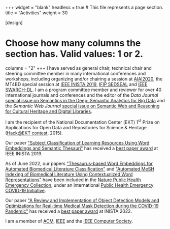 +++
widget = "blank"
headless = true  # This file represents a page section.
title = "Activities"
weight = 30

[design]
  # Choose how many columns the section has. Valid values: 1 or 2.
  columns = "2"
+++
<i class="fa fa-users" aria-hidden="true"></i> I have served as general chair, technical chair and steering committee member in many international conferences and workshops, including organizing and/or chairing a session at [AIAI2020](http://www.aiai2020.eu), the MT4BD special session at [IEEE INISTA 2019](http://inista.org/inista19/ssessions.html), [IFIP SEDSEAL](https://sedseal2018.ceid.upatras.gr) and [IEEE SWARCH-DL](http://swig.hpclab.ceid.upatras.gr/SWARCH-DL). I am a program committee member and reviewer for over 40 international journals and conferences and the editor of the _Data Journal_ [special issue on Semantics in the Deep: Semantic Analytics for Big Data](https://www.mdpi.com/journal/data/special_issues/Semantic_Analytics) and the _Semantic Web Journal_ [special issue on Semantic Web and Reasoning for Cultural Heritage and Digital Libraries](http://content.iospress.com/journals/semantic-web/3/1).

<i class="fa fa-award" aria-hidden="true"></i> I am the recipient of the National Documentation Center (ΕΚΤ) 1<sup>st</sup> Prize on Applications for Open Data and Repositories for Science & Heritage ([Hack@EKT contest](http://saas.ekt.gr/content/contests), 2015).

<i class="fa fa-award" aria-hidden="true"></i> Our paper ["Subject Classification of Learning Resources Using Word Embeddings and Semantic Thesauri"](publications#conferences) has received a [best paper award](https://www.ceid.upatras.gr/el/ceid/awards/best-paper-award-sto-diethnes-synedrio-ieee-inista-2019) at IEEE INISTA 2019. 

<i class="fa fa-award" aria-hidden="true"></i> As of June 2022, our papers ["Thesaurus-based Word Embeddings for Automated Biomedical Literature Classification"](publications#journals) and ["Automated MeSH Indexing of Biomedical Literature Using Contextualized Word Representations"](publications#conferences) have been included in the [Nature Public Health Emergency Collection](https://www.ncbi.nlm.nih.gov/pmc/articles/PMC7256379/), under an international [Public Health Emergency COVID-19 Initiative](https://www.ncbi.nlm.nih.gov/pmc/about/covid-19/). 

<i class="fa fa-award" aria-hidden="true"></i> Our paper ["A Review and Implementation of Object Detection Models and Optimizations for Real-time Medical Mask Detection during the COVID-19 Pandemic"](publications#conferences) has received a [best paper award]() at INISTA 2022. 

<i class="ai ai-acm" aria-hidden="true"></i><i class="ai ai-ieee" aria-hidden="true"></i> I am a member of [ACM](https://www.acm.org), [IEEE](https://www.ieee.org) and the [IEEE Computer Society](https://www.computer.org). 
